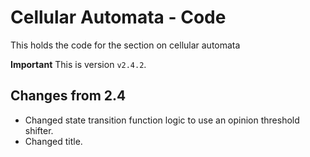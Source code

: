 # Cellular Automata - Code
This holds the code for the section on cellular automata

**Important** This is version `v2.4.2`.

## Changes from 2.4

- Changed state transition function logic to use an opinion threshold shifter.
- Changed title.
